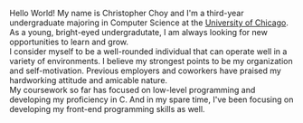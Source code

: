 Hello World! My name is Christopher Choy and I'm a third-year undergraduate majoring in Computer Science at the [University of Chicago](https://www.uchicago.edu/). As a young, bright-eyed undergradutate, I am always looking for new opportunities to learn and grow.
<br>
I consider myself to be a well-rounded individual that can operate well in a variety of environments. I believe my strongest points to be my organization and self-motivation. Previous employers and coworkers have praised my hardworking attitude and amicable nature.
<br>
My coursework so far has focused on low-level programming and developing my proficiency in C. And in my spare time, I've been focusing on developing my front-end programming skills as well.

